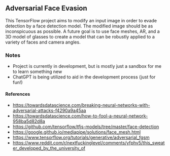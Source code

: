 ## Adversarial Face Evasion
This TensorFlow project aims to modify an input image in order to evade detection by a face detection model. The modified image should be as inconspicuous as possible. A future goal is to use face meshes, AR, and a 3D model of glasses to create a model that can be robustly applied to a variety of faces and camera angles.

### Notes
- Project is currently in development, but is mostly just a sandbox for me to learn something new
- ChatGPT is being utilized to aid in the development process (just for fun!)


#### References
- https://towardsdatascience.com/breaking-neural-networks-with-adversarial-attacks-f4290a9a45aa
- https://towardsdatascience.com/how-to-fool-a-neural-network-958ba5d82d8a
- https://github.com/tensorflow/tfjs-models/tree/master/face-detection
- https://google.github.io/mediapipe/solutions/face_mesh.html
- https://www.tensorflow.org/tutorials/generative/adversarial_fgsm
- https://www.reddit.com/r/nextfuckinglevel/comments/yfphv5/this_sweater_developed_by_the_university_of
